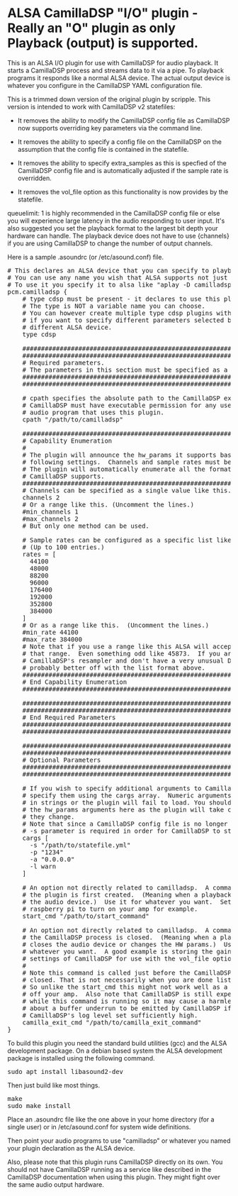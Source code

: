 # ALSA CamillaDSP "I/O" plugin - Really an "O" plugin as only Playback (output) is supported.
This is an ALSA I/O plugin for use with CamillaDSP for audio playback.  It starts a CamillaDSP process and streams data to it via a pipe.  To playback programs it responds like a normal ALSA device.  The actual output device is whatever you configure in the CamillaDSP YAML configuration file.

This is a trimmed down version of the original plugin by scripple.  This version is intended to work with CamillaDSP v2 statefiles:

* It removes the ability to modify the CamillaDSP config file as CamillaDSP now supports overriding key parameters via the command line.

* It removes the ability to specify a config file on the CamillaDSP on the assumption that the config file is contained in the statefile.

* It removes the ability to specify extra_samples as this is specfied of the CamillaDSP config file and is automatically adjusted if the sample rate is overridden.

* It removes the vol_file option as this functionality is now provides by the statefile.

queuelimit: 1 is highly recommended in the CamillaDSP config file or else you will experience large latency in the audio responding to user input.  It's also suggested you set the playback format to the largest bit depth your hardware can handle.  The playback device does not have to use {channels} if you are using CamillaDSP to change the number of output channels.

Here is a sample .asoundrc (or /etc/asound.conf) file.

<pre>
# This declares an ALSA device that you can specify to playback programs.
# You can use any name you wish that ALSA supports not just camilladsp.
# To use it you specify it to alsa like "aplay -D camilladsp"
pcm.camilladsp {
    # type cdsp must be present - it declares to use this plugin.
    # The type is NOT a variable name you can choose.
    # You can however create multiple type cdsp plugins with different names
    # if you want to specify different parameters selected by specifying a
    # different ALSA device.
    type cdsp
    
    #######################################################################
    #######################################################################
    # Required parameters.
    # The parameters in this section must be specified as a valid set.
    #######################################################################
    #######################################################################
      
    # cpath specifies the absolute path to the CamillaDSP executable.
    # CamillaDSP must have executable permission for any user that runs an
    # audio program that uses this plugin.
    cpath "/path/to/camilladsp"

    #######################################################################
    # Capability Enumeration
    #
    # The plugin will announce the hw_params it supports based on the 
    # following settings.  Channels and sample rates must be specified.
    # The plugin will automatically enumerate all the formats that 
    # CamillaDSP supports.
    #######################################################################
    # Channels can be specified as a single value like this.
    channels 2
    # Or a range like this. (Uncomment the lines.)
    #min_channels 1
    #max_channels 2
    # But only one method can be used.
      
    # Sample rates can be configured as a specific list like this.  
    # (Up to 100 entries.)
    rates = [
      44100 
      48000 
      88200 
      96000
      176400
      192000
      352800
      384000
    ]
    # Or as a range like this.  (Uncomment the lines.)  
    #min_rate 44100
    #max_rate 384000      
    # Note that if you use a range like this ALSA will accept ANYTHING in
    # that range.  Even something odd like 45873.  If you aren't using
    # CamillaDSP's resampler and don't have a very unusual DAC you are
    # probably better off with the list format above.
    #######################################################################
    # End Capability Enumeration
    #######################################################################
      
    #######################################################################
    #######################################################################
    # End Required Parameters
    #######################################################################
    #######################################################################      

    #######################################################################
    #######################################################################
    # Optional Parameters
    #######################################################################
    ####################################################################### 
      
    # If you wish to specify additional arguments to CamillaDSP you can
    # specify them using the cargs array.  Numeric arguments must be quoted
    # in strings or the plugin will fail to load. You should not specify
    # the hw_params arguments here as the plugin will take care of that as
    # they change.
    # Note that since a CamillaDSP config file is no longer supplied the
    # -s parameter is required in order for CamillaDSP to start.
    cargs [
      -s "/path/to/statefile.yml"
      -p "1234"
      -a "0.0.0.0"
      -l warn
    ]      
      
    # An option not directly related to camilladsp.  A command to run when
    # the plugin is first created.  (Meaning when a playback program opens
    # the audio device.)  Use it for whatever you want.  Set gpio pins on a 
    # raspberry pi to turn on your amp for example.
    start_cmd "/path/to/start_command"

    # An option not directly related to camilladsp.  A command to run when
    # the CamillaDSP process is closed.  (Meaning when a playback program
    # closes the audio device or changes the HW params.)  Use it for
    # whatever you want.  A good example is storing the gain and mute
    # settings of CamillaDSP for use with the vol_file option below.
    #
    # Note this command is called just before the CamillaDSP process is
    # closed. That is not necessarily when you are done listening to music.
    # So unlike the start_cmd this might not work well as a signal to turn
    # off your amp.  Also note that CamillaDSP is still expecting audio
    # while this command is running so it may cause a harmless warning
    # about a buffer underrun to be emitted by CamillaDSP if you have
    # CamillaDSP's log level set sufficiently high.
    camilla_exit_cmd "/path/to/camilla_exit_command"
}
</pre>

To build this plugin you need the standard build utilities (gcc) and the ALSA development package.
On a debian based system the ALSA development package is installed using the following command.

<pre>
sudo apt install libasound2-dev
</pre>

Then just build like most things.

<pre>
make
sudo make install
</pre>

Place an .asoundrc file like the one above in your home directory (for a single user) or in /etc/asound.conf for system wide definitions.

Then point your audio programs to use "camilladsp" or whatever you named your plugin declaration as the ALSA device.

Also, please note that this plugin runs CamillaDSP directly on its own.  You should not have CamillaDSP running as a service like described in the CamillaDSP documentation when using this plugin.  They might fight over the same audio output hardware.
